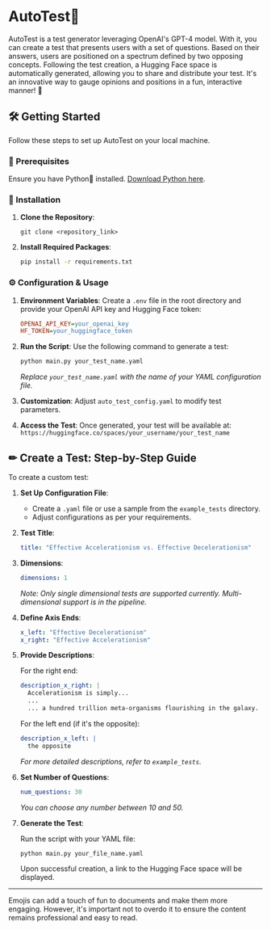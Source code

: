 # AutoTest🧪

AutoTest is a test generator leveraging OpenAI's GPT-4 model. With it, you can create a test that presents users with a set of questions. Based on their answers, users are positioned on a spectrum defined by two opposing concepts. Following the test creation, a Hugging Face space is automatically generated, allowing you to share and distribute your test. It's an innovative way to gauge opinions and positions in a fun, interactive manner! 🎉

## 🛠 Getting Started

Follow these steps to set up AutoTest on your local machine.

### 📌 Prerequisites

Ensure you have Python🐍 installed. [Download Python here](https://www.python.org/downloads/).

### 🔧 Installation

1. **Clone the Repository**: 

   ```
   git clone <repository_link>
   ```

2. **Install Required Packages**:

   ```sh
   pip install -r requirements.txt
   ```

### ⚙ Configuration & Usage

1. **Environment Variables**: Create a `.env` file in the root directory and provide your OpenAI API key and Hugging Face token:

   ```ini
   OPENAI_API_KEY=your_openai_key
   HF_TOKEN=your_huggingface_token
   ```

2. **Run the Script**: Use the following command to generate a test:

   ```sh
   python main.py your_test_name.yaml
   ```

   *Replace `your_test_name.yaml` with the name of your YAML configuration file.*

3. **Customization**: Adjust `auto_test_config.yaml` to modify test parameters.

4. **Access the Test**: Once generated, your test will be available at: `https://huggingface.co/spaces/your_username/your_test_name`

## ✏ Create a Test: Step-by-Step Guide

To create a custom test:

1. **Set Up Configuration File**:
   - Create a `.yaml` file or use a sample from the `example_tests` directory.
   - Adjust configurations as per your requirements.

2. **Test Title**:
   
   ```yaml
   title: "Effective Accelerationism vs. Effective Decelerationism"
   ```

3. **Dimensions**:

   ```yaml
   dimensions: 1
   ```

   *Note: Only single dimensional tests are supported currently. Multi-dimensional support is in the pipeline.*

4. **Define Axis Ends**:

   ```yaml
   x_left: "Effective Decelerationism"
   x_right: "Effective Accelerationism"
   ```

5. **Provide Descriptions**:

   For the right end:

   ```yaml
   description_x_right: |
     Accelerationism is simply...
     ...
     ... a hundred trillion meta-organisms flourishing in the galaxy.
   ```

   For the left end (if it's the opposite):

   ```yaml
   description_x_left: |
     the opposite
   ```

   *For more detailed descriptions, refer to `example_tests`.*

6. **Set Number of Questions**:

   ```yaml
   num_questions: 30
   ```

   *You can choose any number between 10 and 50.*

7. **Generate the Test**:

   Run the script with your YAML file:

   ```sh
   python main.py your_file_name.yaml
   ```

   Upon successful creation, a link to the Hugging Face space will be displayed.

---

Emojis can add a touch of fun to documents and make them more engaging. However, it's important not to overdo it to ensure the content remains professional and easy to read.